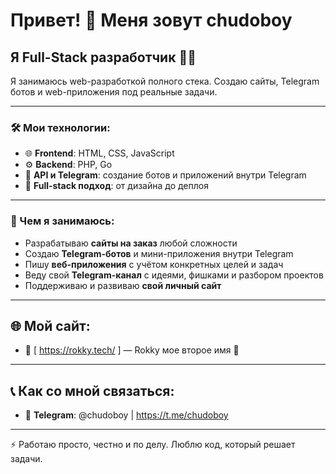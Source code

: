 # Привет! 👋 Меня зовут chudoboy 
## Я Full-Stack разработчик 🧑‍💻 

Я занимаюсь web-разработкой полного стека.
Создаю сайты, Telegram ботов и web-приложения под реальные задачи.

---

### 🛠️ Мои технологии:

- 🌐 **Frontend**: HTML, CSS, JavaScript
- ⚙️ **Backend**: PHP, Go
- 📡 **API и Telegram**: создание ботов и приложений внутри Telegram
- 🧠 **Full-stack подход**: от дизайна до деплоя

---

### 🚀 Чем я занимаюсь:

- Разрабатываю **сайты на заказ** любой сложности  
- Создаю **Telegram-ботов** и мини-приложения внутри Telegram  
- Пишу **веб-приложения** с учётом конкретных целей и задач  
- Веду свой **Telegram-канал** с идеями, фишками и разбором проектов  
- Поддерживаю и развиваю **свой личный сайт**

---

## 🌐 Мой сайт:

- 🔗 [ https://rokky.tech/ ] — Rokky мое второе имя 🫣

---

## 📞 Как со мной связаться:
 
- 💬 **Telegram**: @chudoboy | https://t.me/chudoboy

---

⚡ Работаю просто, честно и по делу. Люблю код, который решает задачи.
